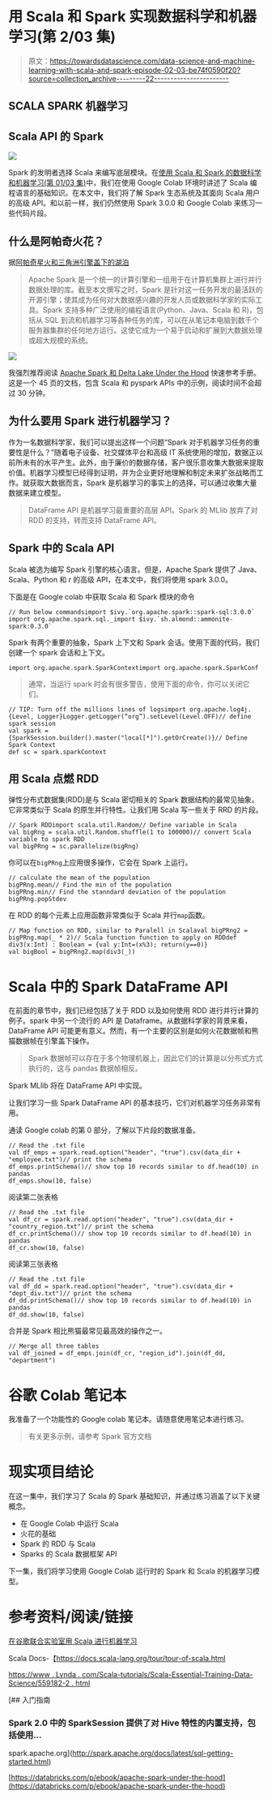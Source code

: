 # 用 Scala 和 Spark 实现数据科学和机器学习(第 2/03 集)

> 原文：<https://towardsdatascience.com/data-science-and-machine-learning-with-scala-and-spark-episode-02-03-be74f0590f20?source=collection_archive---------22----------------------->

## SCALA SPARK 机器学习

## Scala API 的 Spark

![](img/9cedd149456eab6e538bf743da06b20a.png)

Spark 的发明者选择 Scala 来编写底层模块。在[使用 Scala 和 Spark 的数据科学和机器学习(第 01/03 集)](/data-science-and-machine-learning-with-scala-and-spark-episode-01-03-23864e07fdb3)中，我们在使用 Google Colab 环境时讲述了 Scala 编程语言的基础知识。在本文中，我们将了解 Spark 生态系统及其面向 Scala 用户的高级 API。和以前一样，我们仍然使用 Spark 3.0.0 和 Google Colab 来练习一些代码片段。

## 什么是阿帕奇火花？

据[阿帕奇星火和三角洲引擎盖下的湖泊](https://databricks.com/p/ebook/apache-spark-under-the-hood)

> Apache Spark 是一个统一的计算引擎和一组用于在计算机集群上进行并行数据处理的库。截至本文撰写之时，Spark 是针对这一任务开发的最活跃的开源引擎；使其成为任何对大数据感兴趣的开发人员或数据科学家的实际工具。Spark 支持多种广泛使用的编程语言(Python、Java、Scala 和 R)，包括从 SQL 到流和机器学习等各种任务的库，可以在从笔记本电脑到数千个服务器集群的任何地方运行。这使它成为一个易于启动和扩展到大数据处理或超大规模的系统。

![](img/c476ce90c4773abd90b2ab0ce1ec13ad.png)

我强烈推荐阅读 [Apache Spark 和 Delta Lake Under the Hood](https://databricks.com/p/ebook/apache-spark-under-the-hood) 快速参考手册。这是一个 45 页的文档，包含 Scala 和 pyspark APIs 中的示例，阅读时间不会超过 30 分钟。

## 为什么要用 Spark 进行机器学习？

作为一名数据科学家，我们可以提出这样一个问题“Spark 对于机器学习任务的重要性是什么？”随着电子设备、社交媒体平台和高级 IT 系统使用的增加，数据正以前所未有的水平产生。此外，由于廉价的数据存储，客户很乐意收集大数据来提取价值。机器学习模型已经得到证明，并为企业更好地理解和制定未来扩张战略而工作。就获取大数据而言，Spark 是机器学习的事实上的选择，可以通过收集大量数据来建立模型。

> DataFrame API 是机器学习最重要的高层 API。Spark 的 MLlib 放弃了对 RDD 的支持，转而支持 DataFrame API。

## Spark 中的 Scala API

Scala 被选为编写 Spark 引擎的核心语言。但是，Apache Spark 提供了 Java、Scala、Python 和 r 的高级 API，在本文中，我们将使用 spark 3.0.0。

下面是在 Google colab 中获取 Scala 和 Spark 模块的命令

```
// Run below commandsimport $ivy.`org.apache.spark::spark-sql:3.0.0`
import org.apache.spark.sql._import $ivy.`sh.almond::ammonite-spark:0.3.0`
```

Spark 有两个重要的抽象，Spark 上下文和 Spark 会话。使用下面的代码，我们创建一个 spark 会话和上下文。

```
import org.apache.spark.SparkContextimport org.apache.spark.SparkConf
```

> 通常，当运行 spark 时会有很多警告，使用下面的命令，你可以关闭它们。

```
// TIP: Turn off the millions lines of logsimport org.apache.log4j.{Level, Logger}Logger.getLogger(“org”).setLevel(Level.OFF)// define spark session
val spark = {SparkSession.builder().master("local[*]").getOrCreate()}// Define Spark Context
def sc = spark.sparkContext
```

## 用 Scala 点燃 RDD

弹性分布式数据集(RDD)是与 Scala 密切相关的 Spark 数据结构的最常见抽象。它非常类似于 Scala 的原生并行特性。让我们用 Scala 写一些关于 RRD 的片段。

```
// Spark RDDimport scala.util.Random// Define variable in Scala
val bigRng = scala.util.Random.shuffle(1 to 100000)// convert Scala variable to spark RDD
val bigPRng = sc.parallelize(bigRng)
```

你可以在`bigPRng`上应用很多操作，它会在 Spark 上运行。

```
// calculate the mean of the population
bigPRng.mean// Find the min of the population
bigPRng.min// Find the stanndard deviation of the population
bigPRng.popStdev
```

在 RDD 的每个元素上应用函数非常类似于 Scala 并行`map`函数。

```
// Map function on RDD, similar to Paralell in Scalaval bigPRng2 = bigPRng.map(_ * 2)// Scala function function to apply on RDDdef div3(x:Int) : Boolean = {val y:Int=(x%3); return(y==0)}
val bigBool = bigPRng2.map(div3(_))
```

# Scala 中的 Spark DataFrame API

在前面的章节中，我们已经包括了关于 RDD 以及如何使用 RDD 进行并行计算的例子。spark 中另一个流行的 API 是 Dataframe。从数据科学家的背景来看，DataFrame API 可能更有意义。然而，有一个主要的区别是如何火花数据帧和熊猫数据帧在引擎盖下操作。

> Spark 数据帧可以存在于多个物理机器上，因此它们的计算是以分布式方式执行的，这与 pandas 数据帧相反。

Spark MLlib 将在 DataFrame API 中实现。

让我们学习一些 Spark DataFrame API 的基本技巧，它们对机器学习任务非常有用。

通读 Google colab 的第 0 部分，了解以下片段的数据准备。

```
// Read the .txt file
val df_emps = spark.read.option("header", "true").csv(data_dir + "employee.txt")// print the schema
df_emps.printSchema()// show top 10 records similar to df.head(10) in pandas
df_emps.show(10, false)
```

阅读第二张表格

```
// Read the .txt file
val df_cr = spark.read.option("header", "true").csv(data_dir + "country_region.txt")// print the schema
df_cr.printSchema()// show top 10 records similar to df.head(10) in pandas
df_cr.show(10, false)
```

阅读第三张表格

```
// Read the .txt file
val df_dd = spark.read.option("header", "true").csv(data_dir + "dept_div.txt")// print the schema
df_dd.printSchema()// show top 10 records similar to df.head(10) in pandas
df_dd.show(10, false)
```

合并是 Spark 相比熊猫最常见最高效的操作之一。

```
// Merge all three tables
val df_joined = df_emps.join(df_cr, "region_id").join(df_dd, "department")
```

# 谷歌 Colab 笔记本

我准备了一个功能性的 Google colab 笔记本。请随意使用笔记本进行练习。

> 有关更多示例，请参考 Spark 官方文档

# 现实项目结论

在这一集中，我们学习了 Scala 的 Spark 基础知识，并通过练习涵盖了以下关键概念。

*   在 Google Colab 中运行 Scala
*   火花的基础
*   Spark 的 RDD 与 Scala
*   Sparks 的 Scala 数据框架 API

下一集，我们将学习使用 Google Colab 运行时的 Spark 和 Scala 的机器学习模型。

# 参考资料/阅读/链接

[在谷歌联合实验室用 Scala 进行机器学习](https://medium.com/@shadaj/machine-learning-with-scala-in-google-colaboratory-e6f1661f1c88)

Scala Docs-【https://docs.scala-lang.org/tour/tour-of-scala.html 

[https://www . Lynda . com/Scala-tutorials/Scala-Essential-Training-Data-Science/559182-2 . html](https://www.lynda.com/Scala-tutorials/Scala-Essential-Training-Data-Science/559182-2.html)

[](http://spark.apache.org/docs/latest/sql-getting-started.html) [## 入门指南

### Spark 2.0 中的 SparkSession 提供了对 Hive 特性的内置支持，包括使用…

spark.apache.org](http://spark.apache.org/docs/latest/sql-getting-started.html) 

[https://databricks.com/p/ebook/apache-spark-under-the-hood](https://databricks.com/p/ebook/apache-spark-under-the-hood)
